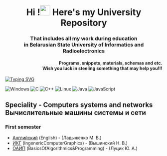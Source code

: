 <h1 align="center"> Hi !<img src="https://github.com/blackcater/blackcater/raw/main/images/Hi.gif" height="32"/> Here's my University Repository </h1>
<h3 align="center">That includes all my work during education <br> in Belarusian State University of Informatics and Radioelectronics</h3>
<h4 align="right"> Programs, snippets, materials, schemas and etc. <br>
 Wish you luck in steeling something that may help you!!!</h4>

[![Typing SVG](https://readme-typing-svg.herokuapp.com?color=%2356ACF7&lines=BSUIR+repository+2019+-+2024)](https://git.io/typing-svg)

![Windows](https://img.shields.io/badge/Windows-0078D6?style=for-the-badge&logo=windows&logoColor=white) ![C](https://img.shields.io/badge/c-%2300599C.svg?style=for-the-badge&logo=c&logoColor=white) ![C++](https://img.shields.io/badge/c++-%2300599C.svg?style=for-the-badge&logo=c%2B%2B&logoColor=white) ![Linux](https://img.shields.io/badge/Linux-FCC624?style=for-the-badge&logo=linux&logoColor=black) ![Java](https://img.shields.io/badge/java-%23ED8B00.svg?style=for-the-badge&logo=java&logoColor=white)  ![JavaScript](https://img.shields.io/badge/javascript-%23323330.svg?style=for-the-badge&logo=javascript&logoColor=%23F7DF1E) 

## Speciality - Computers systems and networks <br> Вычислительные машины системы и сети

### First semester
<div>
<ul> 
 <li><a href="term1/АНГЛ_English">Английский</a> (English) - (Ладыженко М. В.)</li>
 <li><a href="term1/ИКГ_IngenericComputerGraphics">ИКГ</a> (IngenericComputerGraphics) - (Вышинский Н. В.)</li>
 <li><a href="term1/ОАИП_BasicsOfAlgorithmics&Programming">ОАИП</a> (BasicsOfAlgorithmics&Programming) - (Луцик Ю. А.)</li>
</ul>
</div>

